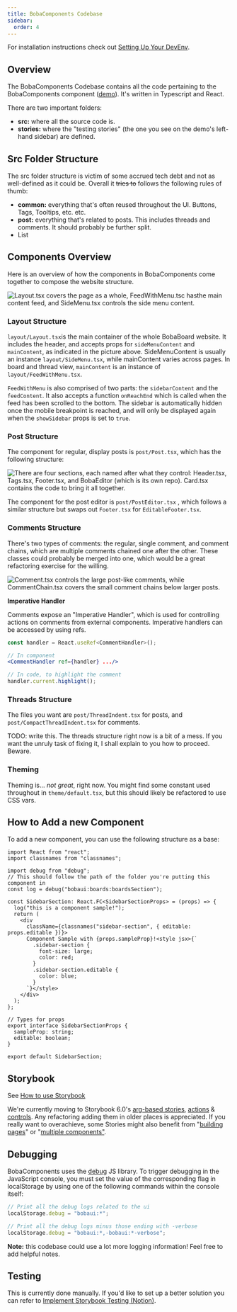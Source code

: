 ```yaml
---
title: BobaComponents Codebase
sidebar:
  order: 4
---
```


For installation instructions check out
[Setting Up Your DevEnv](/docs/development/start-developing/setting-up-dev-env).

## Overview

The BobaComponents Codebase contains all the code pertaining to the
BobaComponents component ([demo](https://bobaboard-ui.netlify.app/)). It's
written in Typescript and React.

There are two important folders:

- **src:** where all the source code is.
- **stories:** where the "testing stories" (the one you see on the demo's
  left-hand sidebar) are defined.

## Src Folder Structure

The src folder structure is victim of some accrued tech debt and not as
well-defined as it could be. Overall it ~~tries to~~ follows the following rules
of thumb:

- **common:** everything that's often reused throughout the UI. Buttons, Tags,
  Tooltips, etc. etc.
- **post:** everything that's related to posts. This includes threads and
  comments. It should probably be further split.
- List

## Components Overview

Here is an overview of how the components in BobaComponents come together to
compose the website structure.

![Layout.tsx covers the page as a whole, FeedWithMenu.tsc hasthe main content feed, and SideMenu.tsx controls the side menu content.](/img/legacy/ui.png)

### Layout Structure

`layout/Layout.tsx`is the main container of the whole BobaBoard website. It
includes the header, and accepts props for `sideMenuContent` and `mainContent`,
as indicated in the picture above. SideMenuContent is usually an instance
`layout/SideMenu.tsx`, while mainContent varies across pages. In board and
thread view, `mainContent` is an instance of `layout/FeedWithMenu.tsx`.

`FeedWithMenu` is also comprised of two parts: the `sidebarContent` and the
`feedContent`. It also accepts a function `onReachEnd` which is called when the
feed has been scrolled to the bottom. The sidebar is automatically hidden once
the mobile breakpoint is reached, and will only be displayed again when the
`showSidebar` props is set to `true`.

### Post Structure

The component for regular, display posts is `post/Post.tsx`, which has the
following structure:

![There are four sections, each named after what they control: Header.tsx, Tags.tsx, Footer.tsx, and BobaEditor (which is its own repo). Card.tsx contains the code to bring it all together.](/img/legacy/poststructure.png)

The component for the post editor is `post/PostEditor.tsx` , which follows a
similar structure but swaps out `Footer.tsx` for `EditableFooter.tsx`.

### Comments Structure

There's two types of comments: the regular, single comment, and comment chains,
which are multiple comments chained one after the other. These classes could
probably be merged into one, which would be a great refactoring exercise for the
willing.

![Comment.tsx controls the large post-like comments, while CommentChain.tsx covers the small comment chains below larger posts.](/img/legacy/comment.png)

**Imperative Handler**

Comments expose an "Imperative Handler", which is used for controlling actions
on comments from external components. Imperative handlers can be accessed by
using refs.

```jsx
const handler = React.useRef<CommentHandler>();

// In component
<CommentHandler ref={handler} .../>

// In code, to highlight the comment
handler.current.highlight();
```

### Threads Structure

The files you want are `post/ThreadIndent.tsx` for posts, and
`post/CompactThreadIndent.tsx` for comments.

TODO: write this. The threads structure right now is a bit of a mess. If you
want the unruly task of fixing it, I shall explain to you how to proceed.
Beware.

### Theming

Theming is... _not great_, right now. You might find some constant used
throughout in `theme/default.tsx`, but this should likely be refactored to use
CSS vars.

## How to Add a new Component

To add a new component, you can use the following structure as a base:

```tsx
import React from "react";
import classnames from "classnames";

import debug from "debug";
// This should follow the path of the folder you're putting this component in
const log = debug("bobaui:boards:boardsSection");

const SidebarSection: React.FC<SidebarSectionProps> = (props) => {
  log("this is a component sample!");
  return (
    <div
      className={classnames("sidebar-section", { editable: props.editable })}>
      Component Sample with {props.sampleProp}!<style jsx>{`
        .sidebar-section {
          font-size: large;
          color: red;
        }
        .sidebar-section.editable {
          color: blue;
        }
      `}</style>
    </div>
  );
};

// Types for props
export interface SidebarSectionProps {
  sampleProp: string;
  editable: boolean;
}

export default SidebarSection;
```

## Storybook

See [How to use Storybook](./howtouse-storybook)

We're currently moving to Storybook 6.0's
[arg-based stories](https://storybook.js.org/docs/react/writing-stories/introduction#using-args),
[actions](https://storybook.js.org/docs/react/essentials/actions) &
[controls](https://storybook.js.org/docs/react/essentials/controls). Any
refactoring adding them in older places is appreciated. If you really want to
overachieve, some Stories might also benefit from
"[building pages](https://storybook.js.org/docs/react/workflows/build-pages-with-storybook)"
or
"[multiple components"](https://storybook.js.org/docs/react/workflows/stories-for-multiple-components).

## Debugging

BobaComponents uses the [debug](https://www.npmjs.com/package/debug) JS library.
To trigger debugging in the JavaScript console, you must set the value of the
corresponding flag in localStorage by using one of the following commands within
the console itself:

```jsx
// Print all the debug logs related to the ui
localStorage.debug = "bobaui:*";

// Print all the debug logs minus those ending with -verbose
localStorage.debug = "bobaui:*,-bobaui:*-verbose";
```

**Note:** this codebase could use a lot more logging information! Feel free to
add helpful notes.

## Testing

This is currently done manually. If you'd like to set up a better solution you
can refer to
[Implement Storybook Testing (Notion)](https://www.notion.so/Implement-Storybook-Testing-d4d15ca68a3c4183b5cc67fcf8dd7d06).
